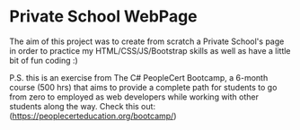 # Private School WebPage
The aim of this project was to create from scratch a Private School's page in order to practice my HTML/CSS/JS/Bootstrap skills as well as have a little bit of fun coding :)

P.S. this is an exercise from The C# PeopleCert Bootcamp, a 6-month course (500 hrs) that aims to provide a complete path for students to go from zero to employed as web developers while working with other students along the way. Check this out: (https://peoplecerteducation.org/bootcamp/)
